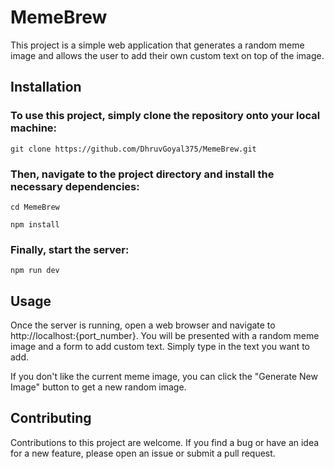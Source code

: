 # MemeBrew

This project is a simple web application that generates a random meme image and allows the user to add their own custom text on top of the image.

## Installation
### To use this project, simply clone the repository onto your local machine:
```
git clone https://github.com/DhruvGoyal375/MemeBrew.git
```

### Then, navigate to the project directory and install the necessary dependencies:
```
cd MemeBrew
````
```
npm install
```

### Finally, start the server:
```
npm run dev
```
## Usage
Once the server is running, open a web browser and navigate to http://localhost:{port_number}. You will be presented with a random meme image and a form to add custom text. Simply type in the text you want to add.

If you don't like the current meme image, you can click the "Generate New Image" button to get a new random image.

## Contributing
Contributions to this project are welcome. If you find a bug or have an idea for a new feature, please open an issue or submit a pull request.

